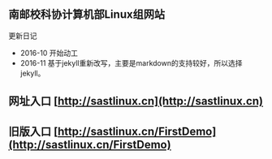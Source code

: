 ## 南邮校科协计算机部Linux组网站  
更新日记
* 2016-10 开始动工
* 2016-11 基于jekyll重新改写，主要是markdown的支持较好，所以选择jekyll。

## 网址入口 [http://sastlinux.cn](http://sastlinux.cn)
## 旧版入口 [http://sastlinux.cn/FirstDemo](http://sastlinux.cn/FirstDemo)

